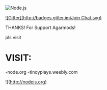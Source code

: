 ![Node.js](http://nodejs.org/images/logos/nodejs.png)

[![Gitter](http://badges.gitter.im/Join
Chat.svg)](https://gitter.im/timothyfrancis/AgarMods?utm_source=badge&utm_medium=badge&utm_campaigan=pr-badge&utm_content=badge)

THANKS! For Support Agarmods!


pls visit
# VISIT:

-node.org
-tinoyplays.weebly.com


!](http://nodejs.org)
